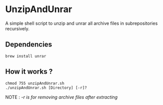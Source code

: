 # UnzipAndUnrar
A simple shell script to unzip and unrar all archive files in subrepositories recursively.

## Dependencies
```
brew install unrar
```

## How it works ? 
```
chmod 755 unzipAndUnrar.sh
./unzipAndUnrar.sh [Directory] [-r]? 
```
NOTE : _-r is for removing archive files after extracting_


